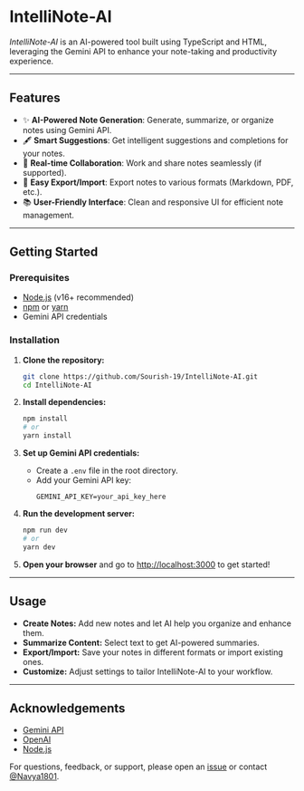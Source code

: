 # IntelliNote-AI

_IntelliNote-AI_ is an AI-powered tool built using TypeScript and HTML, leveraging the Gemini API to enhance your note-taking and productivity experience.

---

## Features

- ✨ **AI-Powered Note Generation**: Generate, summarize, or organize notes using Gemini API.
- 🖋️ **Smart Suggestions**: Get intelligent suggestions and completions for your notes.
- 🔄 **Real-time Collaboration**: Work and share notes seamlessly (if supported).
- 💾 **Easy Export/Import**: Export notes to various formats (Markdown, PDF, etc.).
- 📚 **User-Friendly Interface**: Clean and responsive UI for efficient note management.

---

## Getting Started

### Prerequisites

- [Node.js](https://nodejs.org/) (v16+ recommended)
- [npm](https://www.npmjs.com/) or [yarn](https://yarnpkg.com/)
- Gemini API credentials

### Installation

1. **Clone the repository:**
   ```bash
   git clone https://github.com/Sourish-19/IntelliNote-AI.git
   cd IntelliNote-AI
   ```

2. **Install dependencies:**
   ```bash
   npm install
   # or
   yarn install
   ```

3. **Set up Gemini API credentials:**
   - Create a `.env` file in the root directory.
   - Add your Gemini API key:
     ```
     GEMINI_API_KEY=your_api_key_here
     ```

4. **Run the development server:**
   ```bash
   npm run dev
   # or
   yarn dev
   ```

5. **Open your browser** and go to [http://localhost:3000](http://localhost:3000) to get started!

---

## Usage

- **Create Notes:** Add new notes and let AI help you organize and enhance them.
- **Summarize Content:** Select text to get AI-powered summaries.
- **Export/Import:** Save your notes in different formats or import existing ones.
- **Customize:** Adjust settings to tailor IntelliNote-AI to your workflow.

---

## Acknowledgements

- [Gemini API](https://ai.google.dev/)
- [OpenAI](https://openai.com/)
- [Node.js](https://nodejs.org/)

For questions, feedback, or support, please open an [issue](https://github.com/Sourish-19/IntelliNote-AI/issues) or contact [@Navya1801]((https://github.com/Navya1801)).
